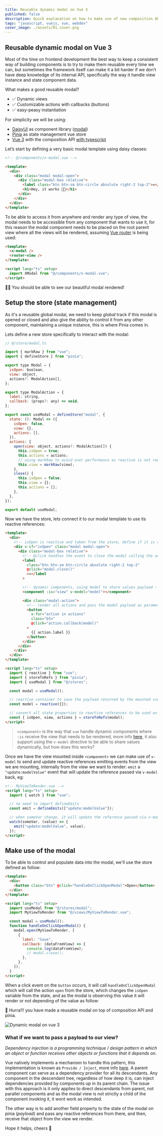 ```yaml
---
title: Reusable dynamic modal on Vue 3
published: false
description: Quick explanation on how to make use of new composition API on Vue 3 to get a reusable modal
tags: "javascript, vuejs, vue, webdev"
cover_image: ./assets/01.cover.png
---
```


## Reusable dynamic modal on Vue 3

Most of the time on frontend development the best way to keep a consistent way of building components is to try to make them reusable every time we can, but sometimes the framework itself can make it a bit harder if we don’t have deep knowledge of its internal API, specifically the way it handle view instance and state component data.

What makes a good reusable modal?

- ✅ Dynamic views
- ✅ Customizable actions with callbacks (buttons)
- ✅ easy-peasy instantiation

For simplicity we will be using:

- [DaisyUI](https://daisyui.com) as component library ([modal](https://daisyui.com/components/modal/))
- [Pinia](https://pinia.vuejs.org/) as state management vue store
- [Vue 3](https://vuejs.org/) with the composition API [with typescript](https://vuejs.org/guide/typescript/overview.html)

Let’s start by defining a very basic modal template using daisy classes:

```html
<!-- @/components/x-modal.vue -->

<template>
  <div>
    <div class="modal modal-open">
      <div class="modal-box relative">
        <label class="btn btn-sm btn-circle absolute right-2 top-2">✕</label>
        <h1>Hey, it works 👏🏽</h1>
      </div>
    </div>
  </div>
</template>
```

To be able to access it from anywhere and render any type of view, the modal needs to be accessible from any component that wants to use it, for this reason the modal component needs to be placed on the root parent view where all the views will be rendered, assuming [Vue router](https://router.vuejs.org/) is being used:

```html
<template>
  <x-modal />
  <router-view />
</template>

<script lang="ts" setup>
  import XModal from "@/components/x-modal.vue";
</script>
```

👏🏽 You should be able to see our beautiful modal rendered!

## Setup the store (state management)

As it's a reusable global modal, we need to keep _global_ track if this modal is opened or closed and also give the ability to control it from any other component, maintaining a unique instance, this is where Pinia comes in.

Lets define a new store specifically to interact with the modal:

```javascript
// @/store/modal.ts

import { markRaw } from "vue";
import { defineStore } from "pinia";

export type Modal = {
  isOpen: boolean,
  view: object,
  actions?: ModalAction[],
};

export type ModalAction = {
  label: string,
  callback: (props?: any) => void,
};

export const useModal = defineStore("modal", {
  state: (): Modal => ({
    isOpen: false,
    view: {},
    actions: [],
  }),
  actions: {
    open(view: object, actions?: ModalAction[]) {
      this.isOpen = true;
      this.actions = actions;
      // using markRaw to avoid over performance as reactive is not required
      this.view = markRaw(view);
    },
    close() {
      this.isOpen = false;
      this.view = {};
      this.actions = [];
    },
  },
});

export default useModal;
```

Now we have the store, lets connect it to our modal template to use its reactive references:

```html
<template>
  <div>
    <!-- isOpen is reactive and taken from the store, define if it is rendered or not -->
    <div v-if="isOpen" class="modal modal-open">
      <div class="modal-box relative">
        <!-- @click handles the event to close the modal calling the action directly in store -->
        <label
          class="btn btn-sm btn-circle absolute right-2 top-2"
          @click="modal.close()"
          >✕</label
        >

        <!-- dynamic components, using model to share values payload -->
        <component :is="view" v-model="model"></component>

        <div class="modal-action">
          <!-- render all actions and pass the model payload as parameter -->
          <button
            v-for="action in actions"
            class="btn"
            @click="action.callback(model)"
          >
            {{ action.label }}
          </button>
        </div>
      </div>
    </div>
  </div>
</template>

<script lang="ts" setup>
  import { reactive } from "vue";
  import { storeToRefs } from "pinia";
  import { useModal } from "@/stores";

  const modal = useModal();

  // reactive container to save the payload returned by the mounted view
  const model = reactive({});

  // convert all state properties to reactive references to be used on view
  const { isOpen, view, actions } = storeToRefs(modal);
</script>
```

> `<component>` is the way that `vue` handle dynamic components where `:is` receive the view that needs to be rendered, more info [here](https://vuejs.org/api/built-in-special-elements.html#component), it also support using the `v-model` directive to be able to share values dynamically, but how does this works?

Once we have the view mounted inside `<component>` we can make use of `v-model` to send and update reactive references emitting events from the view we are mounting, internally from the view we want to render: `emit` a `"update:modelValue"` event that will update the reference passed via `v-model` back, eg:

```html
<!-- MyViewToRender.vue -->
<script lang="ts" setup>
  import { watch } from "vue";

  // no need to import defineEmits
  const emit = defineEmits(["update:modelValue"]);

  // when someVar change, it will update the reference passed via v-model
  watch(someVar, (value) => {
    emit("update:modelValue", value);
  });
</script>
```

## Make use of the modal

To be able to control and populate data into the modal, we'll use the store defined as follow:

```html
<template>
  <div>
    <button class="btn" @click="handleOnClickOpenModal">Open</button>
  </div>
</template>

<script lang="ts" setup>
  import useModal from "@/stores/modal";
  import MyViewToRender from "@/views/MyViewToRender.vue";

  const modal = useModal();
  function handleOnClickOpenModal() {
    modal.open(MyViewToRender, [
      {
        label: "Save",
        callback: (dataFromView) => {
          console.log(dataFromView);
          // modal.close();
        },
      },
    ]);
  }
</script>
```

When a click event on the `button` occurs, it will call `handleOnClickOpenModal` which will call the action `open` from the store, which changes the `isOpen` variable from the state, and as the modal is observing this value it will render or not depending of the value as follow:

🎉 Hurra!!! you have made a reusable modal on top of composition API and pinia.

![Dynamic modal on vue 3](./assets/reusable-modal-on-vue3.gif)

### What if we want to pass a payload to our view?

_Dependency injection is a programming technique / design pattern in which an object or function receives other objects or functions that it depends on._

Vue natively implements a mechanism to handle this pattern, this implementation is known as `Provide / Inject`, more info [here](https://vuejs.org/guide/components/provide-inject.html). A parent component can serve as a dependency provider for all its descendants. Any component in the descendant tree, regardless of how deep it is, can inject dependencies provided by components up in its parent chain. The issue with this approach is it only applies to direct descendants from parent, not parallel components and as the modal view is not strictly a child of the component invoking it, it wont work as intended.

The other way is to add another field property to the state of the modal on pinia (_payload_) and pass any reactive references from there, and then, receive that object from the view we render.

Hope it helps, cheers 🍻
